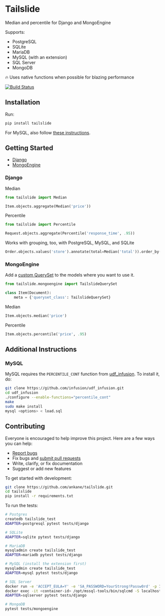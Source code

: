 # Tailslide

Median and percentile for Django and MongoEngine

Supports:

- PostgreSQL
- SQLite
- MariaDB
- MySQL (with an extension)
- SQL Server
- MongoDB

:fire: Uses native functions when possible for blazing performance

[![Build Status](https://github.com/ankane/tailslide/workflows/build/badge.svg?branch=master)](https://github.com/ankane/tailslide/actions)

## Installation

Run:

```sh
pip install tailslide
```

For MySQL, also follow [these instructions](#additional-instructions).

## Getting Started

- [Django](#django)
- [MongoEngine](#mongoengine)

### Django

Median

```python
from tailslide import Median

Item.objects.aggregate(Median('price'))
```

Percentile

```python
from tailslide import Percentile

Request.objects.aggregate(Percentile('response_time', .95))
```

Works with grouping, too, with PostgreSQL, MySQL, and SQLite

```python
Order.objects.values('store').annotate(total=Median('total')).order_by('store')
```

### MongoEngine

Add a [custom QuerySet](https://docs.mongoengine.org/guide/querying.html#custom-querysets) to the models where you want to use it.

```python
from tailslide.mongoengine import TailslideQuerySet

class Item(Document):
    meta = {'queryset_class': TailslideQuerySet}
```

Median

```python
Item.objects.median('price')
```

Percentile

```python
Item.objects.percentile('price', .95)
```

## Additional Instructions

### MySQL

MySQL requires the `PERCENTILE_CONT` function from [udf_infusion](https://github.com/infusion/udf_infusion). To install it, do:

```sh
git clone https://github.com/infusion/udf_infusion.git
cd udf_infusion
./configure --enable-functions="percentile_cont"
make
sudo make install
mysql <options> < load.sql
```

## Contributing

Everyone is encouraged to help improve this project. Here are a few ways you can help:

- [Report bugs](https://github.com/ankane/tailslide/issues)
- Fix bugs and [submit pull requests](https://github.com/ankane/tailslide/pulls)
- Write, clarify, or fix documentation
- Suggest or add new features

To get started with development:

```sh
git clone https://github.com/ankane/tailslide.git
cd tailslide
pip install -r requirements.txt
```

To run the tests:

```sh
# Postgres
createdb tailslide_test
ADAPTER=postgresql pytest tests/django

# SQLite
ADAPTER=sqlite pytest tests/django

# MariaDB
mysqladmin create tailslide_test
ADAPTER=mariadb pytest tests/django

# MySQL (install the extension first)
mysqladmin create tailslide_test
ADAPTER=mysql pytest tests/django

# SQL Server
docker run -e 'ACCEPT_EULA=Y' -e 'SA_PASSWORD=YourStrong!Passw0rd' -p 1433:1433 -d mcr.microsoft.com/mssql/server:2019-latest
docker exec -it <container-id> /opt/mssql-tools/bin/sqlcmd -S localhost -U SA -P YourStrong\!Passw0rd -Q "CREATE DATABASE tailslide_test"
ADAPTER=sqlserver pytest tests/django

# MongoDB
pytest tests/mongoengine
```

